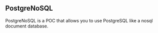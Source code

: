 ## PostgreNoSQL

PostgreNoSQL is a POC that allows you to use PostgreSQL like a nosql document database.
